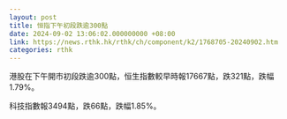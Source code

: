 ```yaml
---
layout: post
title: 恒指下午初段跌逾300點
date: 2024-09-02 13:06:02.000000000 +08:00
link: https://news.rthk.hk/rthk/ch/component/k2/1768705-20240902.htm
categories: rthk
---
```


港股在下午開市初段跌逾300點，恒生指數較早時報17667點，跌321點，跌幅1.79%。

科技指數報3494點，跌66點，跌幅1.85%。
